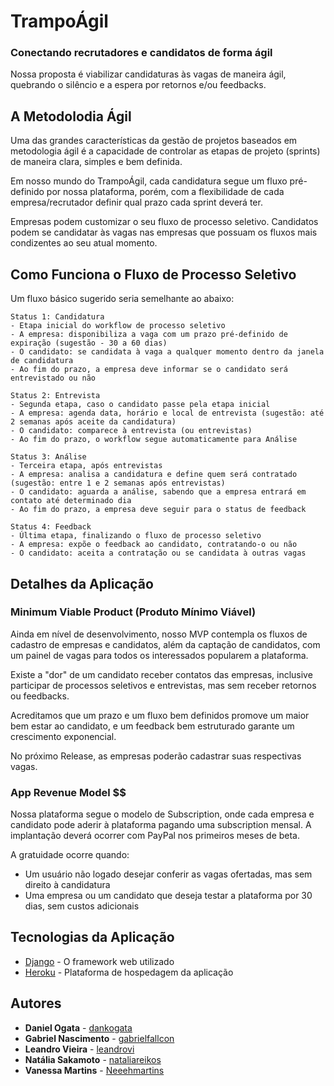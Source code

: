 #  TrampoÁgil
### Conectando recrutadores e candidatos de forma ágil

Nossa proposta é viabilizar candidaturas às vagas de maneira ágil, quebrando o silêncio e a espera por retornos e/ou feedbacks.

## A Metodolodia Ágil

Uma das grandes características da gestão de projetos baseados em metodologia ágil é a capacidade de controlar as etapas de projeto (sprints) de maneira clara, simples e bem definida.

Em nosso mundo do TrampoÁgil, cada candidatura segue um fluxo pré-definido por nossa plataforma, porém, com a flexibilidade de cada empresa/recrutador definir qual prazo cada sprint deverá ter.

Empresas podem customizar o seu fluxo de processo seletivo. Candidatos podem se candidatar às vagas nas empresas que possuam os fluxos mais condizentes ao seu atual momento.

## Como Funciona o Fluxo de Processo Seletivo

Um fluxo básico sugerido seria semelhante ao abaixo:

```
Status 1: Candidatura
- Etapa inicial do workflow de processo seletivo
- A empresa: disponibiliza a vaga com um prazo pré-definido de expiração (sugestão - 30 a 60 dias)
- O candidato: se candidata à vaga a qualquer momento dentro da janela de candidatura
- Ao fim do prazo, a empresa deve informar se o candidato será entrevistado ou não
```

```
Status 2: Entrevista
- Segunda etapa, caso o candidato passe pela etapa inicial
- A empresa: agenda data, horário e local de entrevista (sugestão: até 2 semanas após aceite da candidatura)
- O candidato: comparece à entrevista (ou entrevistas)
- Ao fim do prazo, o workflow segue automaticamente para Análise
```

```
Status 3: Análise
- Terceira etapa, após entrevistas
- A empresa: analisa a candidatura e define quem será contratado (sugestão: entre 1 e 2 semanas após entrevistas)
- O candidato: aguarda a análise, sabendo que a empresa entrará em contato até determinado dia
- Ao fim do prazo, a empresa deve seguir para o status de feedback
```

```
Status 4: Feedback
- Última etapa, finalizando o fluxo de processo seletivo
- A empresa: expõe o feedback ao candidato, contratando-o ou não
- O candidato: aceita a contratação ou se candidata à outras vagas
```

## Detalhes da Aplicação

### Minimum Viable Product (Produto Mínimo Viável)

Ainda em nível de desenvolvimento, nosso MVP contempla os fluxos de cadastro de empresas e candidatos, além da captação de candidatos, com um painel de vagas para todos os interessados popularem a plataforma.

Existe a "dor" de um candidato receber contatos das empresas, inclusive participar de processos seletivos e entrevistas, mas sem receber retornos ou feedbacks.

Acreditamos que um prazo e um fluxo bem definidos promove um maior bem estar ao candidato, e um feedback bem estruturado garante um crescimento exponencial.

No próximo Release, as empresas poderão cadastrar suas respectivas vagas.

### App Revenue Model $$

Nossa plataforma segue o modelo de Subscription, onde cada empresa e candidato pode aderir à plataforma pagando uma subscription mensal. A implantação deverá ocorrer com PayPal nos primeiros meses de beta.

A gratuidade ocorre quando:

* Um usuário não logado desejar conferir as vagas ofertadas, mas sem direito à candidatura
* Uma empresa ou um candidato que deseja testar a plataforma por 30 dias, sem custos adicionais

## Tecnologias da Aplicação

* [Django](https://www.djangoproject.com/) - O framework web utilizado
* [Heroku](https://www.heroku.com/) - Plataforma de hospedagem da aplicação

## Autores

* **Daniel Ogata** - [dankogata](https://github.com/dankogata)
* **Gabriel Nascimento** - [gabrielfallcon](https://github.com/gabrielfallcon)
* **Leandro Vieira** - [leandrovi](https://github.com/leandrovi)
* **Natália Sakamoto** - [nataliareikos](https://github.com/nataliareikos)
* **Vanessa Martins** - [Neeehmartins](https://github.com/Neeehmartins)
